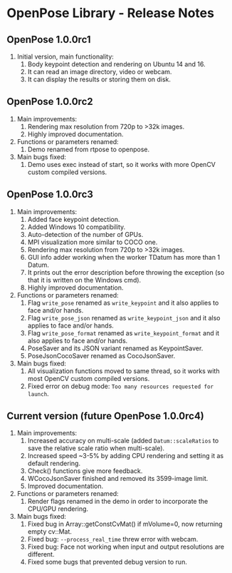 OpenPose Library - Release Notes
====================================



## OpenPose 1.0.0rc1
1. Initial version, main functionality:
    1. Body keypoint detection and rendering on Ubuntu 14 and 16.
    2. It can read an image directory, video or webcam.
    3. It can display the results or storing them on disk.



## OpenPose 1.0.0rc2
1. Main improvements:
    1. Rendering max resolution from 720p to >32k images.
    2. Highly improved documentation.
2. Functions or parameters renamed:
    1. Demo renamed from rtpose to openpose.
3. Main bugs fixed:
    1. Demo uses exec instead of start, so it works with more OpenCV custom compiled versions.



## OpenPose 1.0.0rc3
1. Main improvements:
    1. Added face keypoint detection.
    2. Added Windows 10 compatibility.
    3. Auto-detection of the number of GPUs.
    4. MPI visualization more similar to COCO one.
    5. Rendering max resolution from 720p to >32k images.
    6. GUI info adder working when the worker TDatum has more than 1 Datum.
    7. It prints out the error description before throwing the exception (so that it is written on the Windows cmd).
    8. Highly improved documentation.
2. Functions or parameters renamed:
    1. Flag `write_pose` renamed as `write_keypoint` and it also applies to face and/or hands.
    2. Flag `write_pose_json` renamed as `write_keypoint_json` and it also applies to face and/or hands.
    3. Flag `write_pose_format` renamed as `write_keypoint_format` and it also applies to face and/or hands.
    4. PoseSaver and its JSON variant renamed as KeypointSaver.
    5. PoseJsonCocoSaver renamed as CocoJsonSaver.
3. Main bugs fixed:
    1. All visualization functions moved to same thread, so it works with most OpenCV custom compiled versions.
    2. Fixed error on debug mode: `Too many resources requested for launch`.



## Current version (future OpenPose 1.0.0rc4)
1. Main improvements:
    1. Increased accuracy on multi-scale (added `Datum::scaleRatios` to save the relative scale ratio when multi-scale).
    2. Increased speed ~3-5% by adding CPU rendering and setting it as default rendering.
    3. Check() functions give more feedback.
    4. WCocoJsonSaver finished and removed its 3599-image limit.
    5. Improved documentation.
2. Functions or parameters renamed:
    1. Render flags renamed in the demo in order to incorporate the CPU/GPU rendering.
3. Main bugs fixed:
    1. Fixed bug in Array::getConstCvMat() if mVolume=0, now returning empty cv::Mat.
    2. Fixed bug: `--process_real_time` threw error with webcam.
    3. Fixed bug: Face not working when input and output resolutions are different.
    4. Fixed some bugs that prevented debug version to run.
